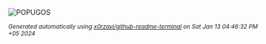 <div align="justify">
<picture>
    <source media="(prefers-color-scheme: dark)" srcset="https://i.ibb.co/17fBFQK/output-gif.gif">
    <source media="(prefers-color-scheme: light)" srcset="https://i.ibb.co/17fBFQK/output-gif.gif">
    <img alt="POPUGOS" src="https://i.ibb.co/17fBFQK/output-gif.gif">
</picture>

<sub><i>Generated automatically using [x0rzavi/github-readme-terminal](https://github.com/x0rzavi/github-readme-terminal) on Sat Jan 13 04:46:32 PM +05 2024</i></sub>
</div>